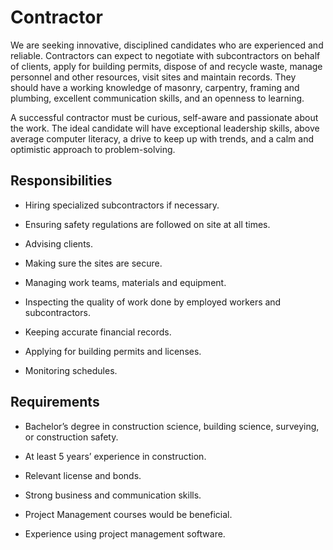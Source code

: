 # Contractor

We are seeking innovative, disciplined candidates who are experienced and reliable. Contractors can expect to negotiate with subcontractors on behalf of clients, apply for building permits, dispose of and recycle waste, manage personnel and other resources, visit sites and maintain records. They should have a working knowledge of masonry, carpentry, framing and plumbing, excellent communication skills, and an openness to learning.

A successful contractor must be curious, self-aware and passionate about the work. The ideal candidate will have exceptional leadership skills, above average computer literacy, a drive to keep up with trends, and a calm and optimistic approach to problem-solving.

## Responsibilities

* Hiring specialized subcontractors if necessary.

* Ensuring safety regulations are followed on site at all times.

* Advising clients.

* Making sure the sites are secure.

* Managing work teams, materials and equipment.

* Inspecting the quality of work done by employed workers and subcontractors.

* Keeping accurate financial records.

* Applying for building permits and licenses.

* Monitoring schedules.

## Requirements

* Bachelor’s degree in construction science, building science, surveying, or construction safety.

* At least 5 years’ experience in construction.

* Relevant license and bonds.

* Strong business and communication skills.

* Project Management courses would be beneficial.

* Experience using project management software.

